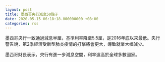 ```yaml
---
layout: post
title: 墨西哥央行減息50點子
date: 2020-05-15 06:18:18.000000000 +08:00
categories: rss
---
```


墨西哥央行一致通過減息半厘，基準利率降至5.5厘，是2016年底以來最低。央行警告說，第2季經濟受新型肺炎疫情的打擊將會更大，導致就業大幅減少。

墨西哥財長表示，央行有進一步減息空間，利率遠高於全球多數國家。
